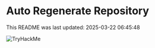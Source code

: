 # Auto Regenerate Repository

This README was last updated: 2025-03-22 06:45:48

 ![TryHackMe](https://tryhackme.com/badge/533634)